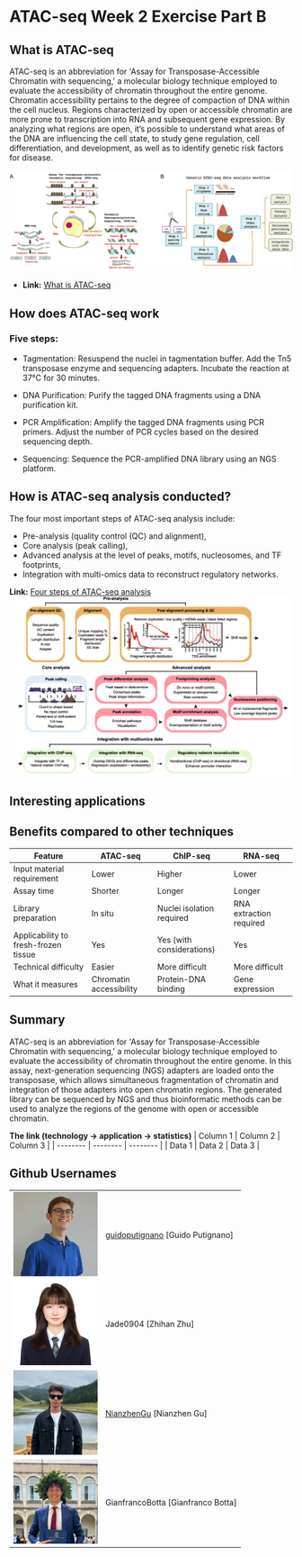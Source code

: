 # ATAC-seq Week 2 Exercise Part B


## What is ATAC-seq
ATAC-seq is an abbreviation for 'Assay for Transposase-Accessible Chromatin with sequencing,' a molecular biology technique employed to evaluate the accessibility of chromatin throughout the entire genome. Chromatin accessibility pertains to the degree of compaction of DNA within the cell nucleus. Regions characterized by open or accessible chromatin are more prone to transcription into RNA and subsequent gene expression.
By analyzing what regions are open, it’s possible to understand what areas of the DNA are influencing the cell state, to study gene regulation, cell differentiation, and development, as well as to identify genetic risk factors for disease.

![ATAC](Pictures/ATAC.jpeg)
- **Link:** [What is ATAC-seq](https://academic.oup.com/bib/article/23/3/bbac061/6543486)

## How does ATAC-seq work
### Five steps:
- Tagmentation:
Resuspend the nuclei in tagmentation buffer.
Add the Tn5 transposase enzyme and sequencing adapters.
Incubate the reaction at 37°C for 30 minutes.

- DNA Purification:
Purify the tagged DNA fragments using a DNA purification kit.

- PCR Amplification:
Amplify the tagged DNA fragments using PCR primers.
Adjust the number of PCR cycles based on the desired sequencing depth.

- Sequencing:
Sequence the PCR-amplified DNA library using an NGS platform.


## How is ATAC-seq analysis conducted?
The four most important steps of ATAC-seq analysis include:
- Pre-analysis (quality control (QC) and alignment),
- Core analysis (peak calling),
- Advanced analysis at the level of peaks, motifs, nucleosomes, and TF footprints, 
- Integration with multi-omics data to reconstruct regulatory networks.

**Link:** [Four steps of ATAC-seq analysis](https://genomebiology.biomedcentral.com/articles/10.1186/s13059-020-1929-3)
![ATAC](Pictures/analysis.png)


## Interesting applications

## Benefits compared to other techniques

| Feature | ATAC-seq | ChIP-seq | RNA-seq |
|---|---|---|---|
| Input material requirement | Lower | Higher | Lower |
| Assay time | Shorter | Longer | Longer |
| Library preparation | In situ | Nuclei isolation required | RNA extraction required |
| Applicability to fresh-frozen tissue | Yes | Yes (with considerations) | Yes |
| Technical difficulty | Easier | More difficult | More difficult |
| What it measures | Chromatin accessibility | Protein-DNA binding | Gene expression |


## Summary
ATAC-seq is an abbreviation for 'Assay for Transposase-Accessible Chromatin with sequencing,' a molecular biology technique employed to evaluate the accessibility of chromatin throughout the entire genome. In this assay, next-generation sequencing (NGS) adapters are loaded onto the transposase, which allows simultaneous fragmentation of chromatin and integration of those adapters into open chromatin regions. The generated library can be sequenced by NGS and thus bioinformatic methods can be used to analyze the regions of the genome with open or accessible chromatin.

__The link (technology -> application -> statistics)__
| Column 1 | Column 2 | Column 3 |
| -------- | -------- | -------- |
| Data 1   | Data 2   | Data 3   |




## Github Usernames
<table border="0">
<tr><td>

<img src="Pictures/1.png" width="150" alt="Image Description" />


</td><td>

[guidoputignano](https://github.com/guidoputignano) [Guido Putignano]

</td></tr><tr><td>


<img src="Pictures/2.png" width="150" alt="Image Description" />


</td><td>

Jade0904 [Zhihan Zhu]

</td></tr><tr><td>


<img src="Pictures/3.png" width="150" alt="Image Description" />


</td><td>

[NianzhenGu](https://github.com/NianzhenGu) [Nianzhen Gu]

</td></tr><tr><td>


<img src="Pictures/4.png" width="150" alt="Image Description" />


</td><td>

GianfrancoBotta [Gianfranco Botta]

</td></tr></table>
